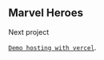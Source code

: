 ## Marvel Heroes

Next project

[`Demo hosting with vercel`](https://marvel-heroes-snd.vercel.app/).

